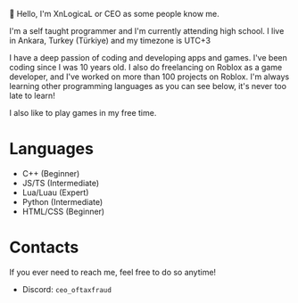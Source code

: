 :wave: Hello, I'm XnLogicaL or CEO as some people know me.

I'm a self taught programmer and I'm currently attending high school.
I live in Ankara, Turkey (Türkiye) and my timezone is UTC+3


I have a deep passion of coding and developing apps and games. I've been coding since I was 10 years old.
I also do freelancing on Roblox as a game developer, and I've worked on more than 100 projects on Roblox.
I'm always learning other programming languages as you can see below, it's never too late to learn!

I also like to play games in my free time.

# Languages
- C++ (Beginner)
- JS/TS (Intermediate)
- Lua/Luau (Expert)
- Python (Intermediate)
- HTML/CSS (Beginner)

# Contacts
If you ever need to reach me, feel free to do so anytime!
- Discord: `ceo_oftaxfraud`
